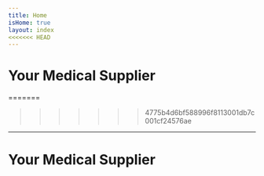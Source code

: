 ```yaml
---
title: Home
isHome: true
layout: index
<<<<<<< HEAD
---
```


# Your Medical Supplier
=======
>>>>>>> 4775b4d6bf588996f8113001db7c001cf24576ae

---
# Your Medical Supplier